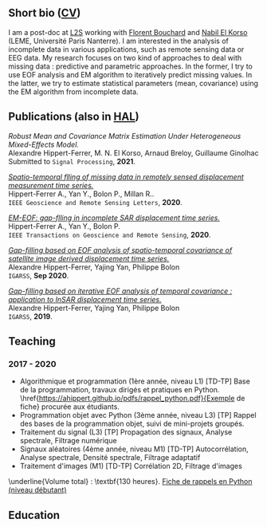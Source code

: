 ## Short bio (<a href="ahippert.github.io/pdfs/curriculum.pdf" target="_blank">CV</a>)

I am a post-doc at [L2S](https://l2s.centralesupelec.fr/) working with [Florent Bouchard](https://sites.google.com/view/florentbouchard/home) and [Nabil El Korso](https://sites.google.com/site/nabkorso/) (LEME, Université Paris Nanterre). I am interested in the analysis of incomplete data in various applications, such as remote sensing data or EEG data. My research focuses on two kind of approaches to deal with missing data : predictive and parametric approaches. In the former, I try to use EOF analysis and EM algorithm to iteratively predict missing values. In the latter, we try to estimate statistical parameters (mean, covariance) using the EM algorithm from incomplete data.

## Publications (also in [HAL](https://haltools.archives-ouvertes.fr/Public/afficheRequetePubli.php?auteur_exp=hippert-ferrer&CB_auteur=oui&CB_titre=oui&CB_article=oui&CB_DOI=oui&langue=Anglais&tri_exp=annee_publi&tri_exp2=typdoc&tri_exp3=date_publi&ordre_aff=TA&Fen=Aff&css=../css/styles_publicationsHAL.css))

_Robust Mean and Covariance Matrix Estimation Under Heterogeneous Mixed-Effects Model._
<br/>
  Alexandre Hippert-Ferrer, M. N. El Korso, Arnaud Breloy, Guillaume Ginolhac
<br/>
Submitted to `Signal Processing`, **2021**.

[_Spatio-temporal flling of missing data in remotely sensed displacement measurement time series._](https://ieeexplore.ieee.org/abstract/document/9173747)
<br/>
Hippert-Ferrer A., Yan Y., Bolon P., Millan R..
<br/>
`IEEE Geoscience and Remote Sensing Letters`, **2020**.

[_EM-EOF: gap-flling in incomplete SAR displacement time series._](https://ieeexplore.ieee.org/abstract/document/9170898)
<br/>
Hippert-Ferrer A., Yan Y., Bolon P. 
<br/>
`IEEE Transactions on Geoscience and Remote Sensing`, **2020**.

[_Gap-filling based on EOF analysis of spatio-temporal covariance of satellite image derived displacement time series._](https://ieeexplore.ieee.org/document/9324467)
<br/>
Alexandre Hippert-Ferrer, Yajing Yan, Philippe Bolon
<br/>
`IGARSS`, **Sep 2020**.

[_Gap-filling based on iterative EOF analysis of temporal covariance : application to InSAR displacement time series._](https://ieeexplore.ieee.org/document/8898952)
<br/>
Alexandre Hippert-Ferrer, Yajing Yan, Philippe Bolon
<br/>
`IGARSS`, **2019**.

## Teaching
### 2017 - 2020
- Algorithmique et programmation (1ère année, niveau L1) [TD-TP]
    Base de la programmation, travaux dirigés et pratiques en Python. \href{https://ahippert.github.io/pdfs/rappel_python.pdf}{Exemple de fiche} procurée aux étudiants.
- Programmation objet avec Python (3ème année, niveau L3) [TP]
  Rappel des bases de la programmation objet, suivi de mini-projets groupés.
- Traitement du signal (L3) [TP]
    Propagation des signaux, Analyse spectrale, Filtrage numérique
- Signaux aléatoires (4ème année, niveau M1) [TD-TP]
Autocorrélation, Analyse spectrale, Densité spectrale, Filtrage adaptatif
- Traitement d'images (M1) [TD-TP]
 Corrélation 2D, Filtrage d'images

\underline{Volume total} : \textbf{130 heures}.
<a href="ahippert.github.io/pdfs/rappel_python.pdf" target="_blank">Fiche de rappels en Python (niveau débutant)</a>

## Education
